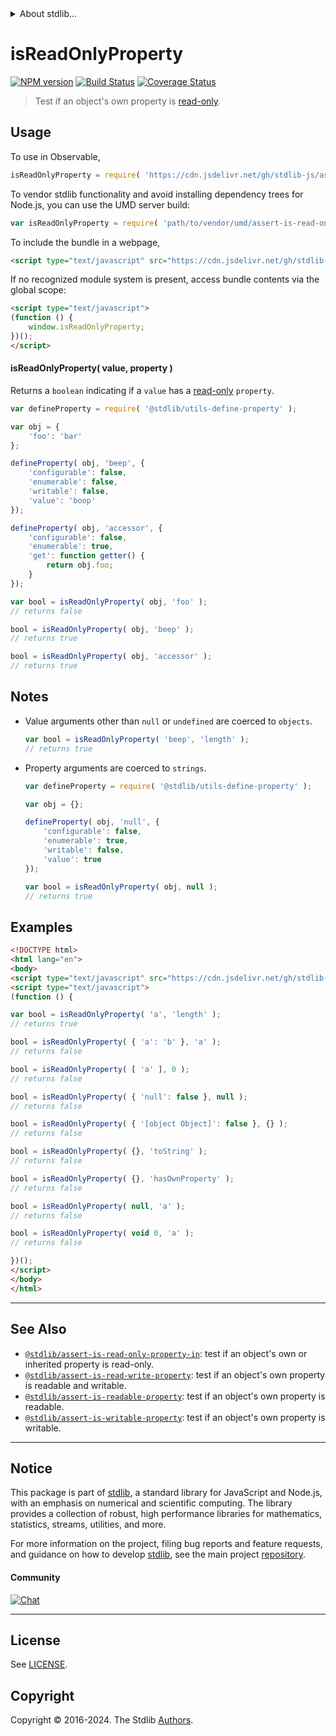 <!--

@license Apache-2.0

Copyright (c) 2018 The Stdlib Authors.

Licensed under the Apache License, Version 2.0 (the "License");
you may not use this file except in compliance with the License.
You may obtain a copy of the License at

   http://www.apache.org/licenses/LICENSE-2.0

Unless required by applicable law or agreed to in writing, software
distributed under the License is distributed on an "AS IS" BASIS,
WITHOUT WARRANTIES OR CONDITIONS OF ANY KIND, either express or implied.
See the License for the specific language governing permissions and
limitations under the License.

-->


<details>
  <summary>
    About stdlib...
  </summary>
  <p>We believe in a future in which the web is a preferred environment for numerical computation. To help realize this future, we've built stdlib. stdlib is a standard library, with an emphasis on numerical and scientific computation, written in JavaScript (and C) for execution in browsers and in Node.js.</p>
  <p>The library is fully decomposable, being architected in such a way that you can swap out and mix and match APIs and functionality to cater to your exact preferences and use cases.</p>
  <p>When you use stdlib, you can be absolutely certain that you are using the most thorough, rigorous, well-written, studied, documented, tested, measured, and high-quality code out there.</p>
  <p>To join us in bringing numerical computing to the web, get started by checking us out on <a href="https://github.com/stdlib-js/stdlib">GitHub</a>, and please consider <a href="https://opencollective.com/stdlib">financially supporting stdlib</a>. We greatly appreciate your continued support!</p>
</details>

# isReadOnlyProperty

[![NPM version][npm-image]][npm-url] [![Build Status][test-image]][test-url] [![Coverage Status][coverage-image]][coverage-url] <!-- [![dependencies][dependencies-image]][dependencies-url] -->

> Test if an object's own property is [read-only][@stdlib/utils/define-read-only-property].



<section class="usage">

## Usage

To use in Observable,

```javascript
isReadOnlyProperty = require( 'https://cdn.jsdelivr.net/gh/stdlib-js/assert-is-read-only-property@v0.2.0-umd/browser.js' )
```

To vendor stdlib functionality and avoid installing dependency trees for Node.js, you can use the UMD server build:

```javascript
var isReadOnlyProperty = require( 'path/to/vendor/umd/assert-is-read-only-property/index.js' )
```

To include the bundle in a webpage,

```html
<script type="text/javascript" src="https://cdn.jsdelivr.net/gh/stdlib-js/assert-is-read-only-property@v0.2.0-umd/browser.js"></script>
```

If no recognized module system is present, access bundle contents via the global scope:

```html
<script type="text/javascript">
(function () {
    window.isReadOnlyProperty;
})();
</script>
```

#### isReadOnlyProperty( value, property )

Returns a `boolean` indicating if a `value` has a [read-only][@stdlib/utils/define-read-only-property] `property`.

<!-- eslint-disable no-restricted-syntax -->

```javascript
var defineProperty = require( '@stdlib/utils-define-property' );

var obj = {
    'foo': 'bar'
};

defineProperty( obj, 'beep', {
    'configurable': false,
    'enumerable': false,
    'writable': false,
    'value': 'boop'
});

defineProperty( obj, 'accessor', {
    'configurable': false,
    'enumerable': true,
    'get': function getter() {
        return obj.foo;
    }
});

var bool = isReadOnlyProperty( obj, 'foo' );
// returns false

bool = isReadOnlyProperty( obj, 'beep' );
// returns true

bool = isReadOnlyProperty( obj, 'accessor' );
// returns true
```

</section>

<!-- /.usage -->

<section class="notes">

## Notes

-   Value arguments other than `null` or `undefined` are coerced to `objects`.

    ```javascript
    var bool = isReadOnlyProperty( 'beep', 'length' );
    // returns true
    ```

-   Property arguments are coerced to `strings`.

    ```javascript
    var defineProperty = require( '@stdlib/utils-define-property' );

    var obj = {};

    defineProperty( obj, 'null', {
        'configurable': false,
        'enumerable': true,
        'writable': false,
        'value': true
    });

    var bool = isReadOnlyProperty( obj, null );
    // returns true
    ```

</section>

<!-- /.notes -->

<section class="examples">

## Examples

<!-- eslint-disable object-curly-newline -->

<!-- eslint no-undef: "error" -->

```html
<!DOCTYPE html>
<html lang="en">
<body>
<script type="text/javascript" src="https://cdn.jsdelivr.net/gh/stdlib-js/assert-is-read-only-property@v0.2.0-umd/browser.js"></script>
<script type="text/javascript">
(function () {

var bool = isReadOnlyProperty( 'a', 'length' );
// returns true

bool = isReadOnlyProperty( { 'a': 'b' }, 'a' );
// returns false

bool = isReadOnlyProperty( [ 'a' ], 0 );
// returns false

bool = isReadOnlyProperty( { 'null': false }, null );
// returns false

bool = isReadOnlyProperty( { '[object Object]': false }, {} );
// returns false

bool = isReadOnlyProperty( {}, 'toString' );
// returns false

bool = isReadOnlyProperty( {}, 'hasOwnProperty' );
// returns false

bool = isReadOnlyProperty( null, 'a' );
// returns false

bool = isReadOnlyProperty( void 0, 'a' );
// returns false

})();
</script>
</body>
</html>
```

</section>

<!-- /.examples -->

<!-- Section for related `stdlib` packages. Do not manually edit this section, as it is automatically populated. -->

<section class="related">

* * *

## See Also

-   <span class="package-name">[`@stdlib/assert-is-read-only-property-in`][@stdlib/assert/is-read-only-property-in]</span><span class="delimiter">: </span><span class="description">test if an object's own or inherited property is read-only.</span>
-   <span class="package-name">[`@stdlib/assert-is-read-write-property`][@stdlib/assert/is-read-write-property]</span><span class="delimiter">: </span><span class="description">test if an object's own property is readable and writable.</span>
-   <span class="package-name">[`@stdlib/assert-is-readable-property`][@stdlib/assert/is-readable-property]</span><span class="delimiter">: </span><span class="description">test if an object's own property is readable.</span>
-   <span class="package-name">[`@stdlib/assert-is-writable-property`][@stdlib/assert/is-writable-property]</span><span class="delimiter">: </span><span class="description">test if an object's own property is writable.</span>

</section>

<!-- /.related -->

<!-- Section for all links. Make sure to keep an empty line after the `section` element and another before the `/section` close. -->


<section class="main-repo" >

* * *

## Notice

This package is part of [stdlib][stdlib], a standard library for JavaScript and Node.js, with an emphasis on numerical and scientific computing. The library provides a collection of robust, high performance libraries for mathematics, statistics, streams, utilities, and more.

For more information on the project, filing bug reports and feature requests, and guidance on how to develop [stdlib][stdlib], see the main project [repository][stdlib].

#### Community

[![Chat][chat-image]][chat-url]

---

## License

See [LICENSE][stdlib-license].


## Copyright

Copyright &copy; 2016-2024. The Stdlib [Authors][stdlib-authors].

</section>

<!-- /.stdlib -->

<!-- Section for all links. Make sure to keep an empty line after the `section` element and another before the `/section` close. -->

<section class="links">

[npm-image]: http://img.shields.io/npm/v/@stdlib/assert-is-read-only-property.svg
[npm-url]: https://npmjs.org/package/@stdlib/assert-is-read-only-property

[test-image]: https://github.com/stdlib-js/assert-is-read-only-property/actions/workflows/test.yml/badge.svg?branch=v0.2.0
[test-url]: https://github.com/stdlib-js/assert-is-read-only-property/actions/workflows/test.yml?query=branch:v0.2.0

[coverage-image]: https://img.shields.io/codecov/c/github/stdlib-js/assert-is-read-only-property/main.svg
[coverage-url]: https://codecov.io/github/stdlib-js/assert-is-read-only-property?branch=main

<!--

[dependencies-image]: https://img.shields.io/david/stdlib-js/assert-is-read-only-property.svg
[dependencies-url]: https://david-dm.org/stdlib-js/assert-is-read-only-property/main

-->

[chat-image]: https://img.shields.io/gitter/room/stdlib-js/stdlib.svg
[chat-url]: https://app.gitter.im/#/room/#stdlib-js_stdlib:gitter.im

[stdlib]: https://github.com/stdlib-js/stdlib

[stdlib-authors]: https://github.com/stdlib-js/stdlib/graphs/contributors

[umd]: https://github.com/umdjs/umd
[es-module]: https://developer.mozilla.org/en-US/docs/Web/JavaScript/Guide/Modules

[deno-url]: https://github.com/stdlib-js/assert-is-read-only-property/tree/deno
[deno-readme]: https://github.com/stdlib-js/assert-is-read-only-property/blob/deno/README.md
[umd-url]: https://github.com/stdlib-js/assert-is-read-only-property/tree/umd
[umd-readme]: https://github.com/stdlib-js/assert-is-read-only-property/blob/umd/README.md
[esm-url]: https://github.com/stdlib-js/assert-is-read-only-property/tree/esm
[esm-readme]: https://github.com/stdlib-js/assert-is-read-only-property/blob/esm/README.md
[branches-url]: https://github.com/stdlib-js/assert-is-read-only-property/blob/main/branches.md

[stdlib-license]: https://raw.githubusercontent.com/stdlib-js/assert-is-read-only-property/main/LICENSE

[@stdlib/utils/define-read-only-property]: https://github.com/stdlib-js/utils-define-read-only-property/tree/umd

<!-- <related-links> -->

[@stdlib/assert/is-read-only-property-in]: https://github.com/stdlib-js/assert-is-read-only-property-in/tree/umd

[@stdlib/assert/is-read-write-property]: https://github.com/stdlib-js/assert-is-read-write-property/tree/umd

[@stdlib/assert/is-readable-property]: https://github.com/stdlib-js/assert-is-readable-property/tree/umd

[@stdlib/assert/is-writable-property]: https://github.com/stdlib-js/assert-is-writable-property/tree/umd

<!-- </related-links> -->

</section>

<!-- /.links -->
